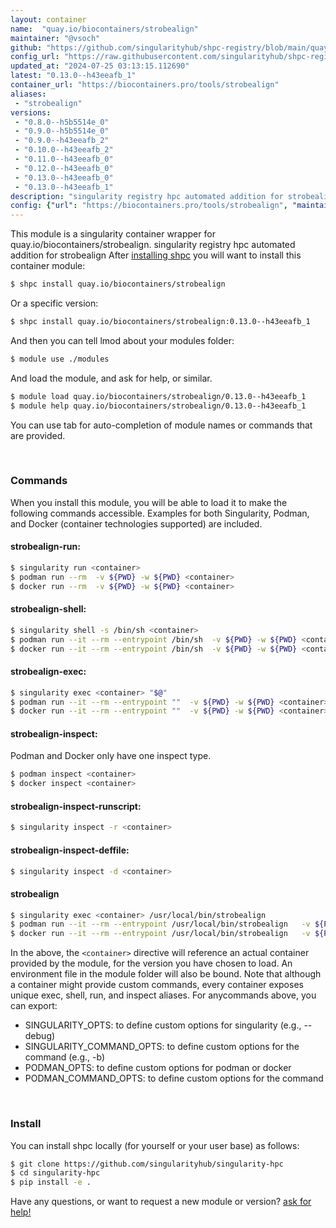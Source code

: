 ```yaml
---
layout: container
name:  "quay.io/biocontainers/strobealign"
maintainer: "@vsoch"
github: "https://github.com/singularityhub/shpc-registry/blob/main/quay.io/biocontainers/strobealign/container.yaml"
config_url: "https://raw.githubusercontent.com/singularityhub/shpc-registry/main/quay.io/biocontainers/strobealign/container.yaml"
updated_at: "2024-07-25 03:13:15.112690"
latest: "0.13.0--h43eeafb_1"
container_url: "https://biocontainers.pro/tools/strobealign"
aliases:
 - "strobealign"
versions:
 - "0.8.0--h5b5514e_0"
 - "0.9.0--h5b5514e_0"
 - "0.9.0--h43eeafb_2"
 - "0.10.0--h43eeafb_2"
 - "0.11.0--h43eeafb_0"
 - "0.12.0--h43eeafb_0"
 - "0.13.0--h43eeafb_0"
 - "0.13.0--h43eeafb_1"
description: "singularity registry hpc automated addition for strobealign"
config: {"url": "https://biocontainers.pro/tools/strobealign", "maintainer": "@vsoch", "description": "singularity registry hpc automated addition for strobealign", "latest": {"0.13.0--h43eeafb_1": "sha256:7ad41cf1601dd4310a693d45493a6cd677bf4b73a0a4ba8c41f0676e8af5cdde"}, "tags": {"0.8.0--h5b5514e_0": "sha256:ed5a49652c2d82798289955d567586f7accd48b2f0119a88eefef28d34cf63c5", "0.9.0--h5b5514e_0": "sha256:d7dc12a30ef323095218d88839e8a1ea88b1e96b13fc62acc620457eb76aa3ff", "0.9.0--h43eeafb_2": "sha256:1d61628d8d9756c471ba0c1695b2d943a7fe0a059068e8058325faf7f1e442cb", "0.10.0--h43eeafb_2": "sha256:6c06d7a62d3712468f5893d80638913e9e6e722edd26594a5bf4e7b88dd84007", "0.11.0--h43eeafb_0": "sha256:a9f2b5da4a363631cc5841416a21bf5e5eb27bb251a610948eab2c6c73824983", "0.12.0--h43eeafb_0": "sha256:c8e00d3b69607519fddd8f5913e4dd86bd5514b6b69e22ab96cd41ca7d943d00", "0.13.0--h43eeafb_0": "sha256:cf30daad8d8c0c5307232b58b4a3652676c22e524242db5cf40b0bea09789354", "0.13.0--h43eeafb_1": "sha256:7ad41cf1601dd4310a693d45493a6cd677bf4b73a0a4ba8c41f0676e8af5cdde"}, "docker": "quay.io/biocontainers/strobealign", "aliases": {"strobealign": "/usr/local/bin/strobealign"}}
---
```


This module is a singularity container wrapper for quay.io/biocontainers/strobealign.
singularity registry hpc automated addition for strobealign
After [installing shpc](#install) you will want to install this container module:


```bash
$ shpc install quay.io/biocontainers/strobealign
```

Or a specific version:

```bash
$ shpc install quay.io/biocontainers/strobealign:0.13.0--h43eeafb_1
```

And then you can tell lmod about your modules folder:

```bash
$ module use ./modules
```

And load the module, and ask for help, or similar.

```bash
$ module load quay.io/biocontainers/strobealign/0.13.0--h43eeafb_1
$ module help quay.io/biocontainers/strobealign/0.13.0--h43eeafb_1
```

You can use tab for auto-completion of module names or commands that are provided.

<br>

### Commands

When you install this module, you will be able to load it to make the following commands accessible.
Examples for both Singularity, Podman, and Docker (container technologies supported) are included.

#### strobealign-run:

```bash
$ singularity run <container>
$ podman run --rm  -v ${PWD} -w ${PWD} <container>
$ docker run --rm  -v ${PWD} -w ${PWD} <container>
```

#### strobealign-shell:

```bash
$ singularity shell -s /bin/sh <container>
$ podman run --it --rm --entrypoint /bin/sh  -v ${PWD} -w ${PWD} <container>
$ docker run --it --rm --entrypoint /bin/sh  -v ${PWD} -w ${PWD} <container>
```

#### strobealign-exec:

```bash
$ singularity exec <container> "$@"
$ podman run --it --rm --entrypoint ""  -v ${PWD} -w ${PWD} <container> "$@"
$ docker run --it --rm --entrypoint ""  -v ${PWD} -w ${PWD} <container> "$@"
```

#### strobealign-inspect:

Podman and Docker only have one inspect type.

```bash
$ podman inspect <container>
$ docker inspect <container>
```

#### strobealign-inspect-runscript:

```bash
$ singularity inspect -r <container>
```

#### strobealign-inspect-deffile:

```bash
$ singularity inspect -d <container>
```


#### strobealign

```bash
$ singularity exec <container> /usr/local/bin/strobealign
$ podman run --it --rm --entrypoint /usr/local/bin/strobealign   -v ${PWD} -w ${PWD} <container> -c " $@"
$ docker run --it --rm --entrypoint /usr/local/bin/strobealign   -v ${PWD} -w ${PWD} <container> -c " $@"
```



In the above, the `<container>` directive will reference an actual container provided
by the module, for the version you have chosen to load. An environment file in the
module folder will also be bound. Note that although a container
might provide custom commands, every container exposes unique exec, shell, run, and
inspect aliases. For anycommands above, you can export:

 - SINGULARITY_OPTS: to define custom options for singularity (e.g., --debug)
 - SINGULARITY_COMMAND_OPTS: to define custom options for the command (e.g., -b)
 - PODMAN_OPTS: to define custom options for podman or docker
 - PODMAN_COMMAND_OPTS: to define custom options for the command

<br>

### Install

You can install shpc locally (for yourself or your user base) as follows:

```bash
$ git clone https://github.com/singularityhub/singularity-hpc
$ cd singularity-hpc
$ pip install -e .
```

Have any questions, or want to request a new module or version? [ask for help!](https://github.com/singularityhub/singularity-hpc/issues)